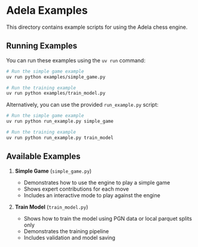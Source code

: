 # Adela Examples

This directory contains example scripts for using the Adela chess engine.

## Running Examples

You can run these examples using the `uv run` command:

```bash
# Run the simple game example
uv run python examples/simple_game.py

# Run the training example
uv run python examples/train_model.py
```

Alternatively, you can use the provided `run_example.py` script:

```bash
# Run the simple game example
uv run python run_example.py simple_game

# Run the training example
uv run python run_example.py train_model
```

## Available Examples

1. **Simple Game** (`simple_game.py`)
   - Demonstrates how to use the engine to play a simple game
   - Shows expert contributions for each move
   - Includes an interactive mode to play against the engine

2. **Train Model** (`train_model.py`)
   - Shows how to train the model using PGN data or local parquet splits only
   - Demonstrates the training pipeline
   - Includes validation and model saving
